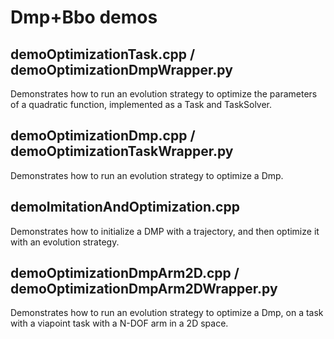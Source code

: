 # Dmp+Bbo demos

## demoOptimizationTask.cpp / demoOptimizationDmpWrapper.py

Demonstrates how to run an evolution strategy to optimize the parameters of a quadratic function, implemented as a Task and TaskSolver.

## demoOptimizationDmp.cpp / demoOptimizationTaskWrapper.py

Demonstrates how to run an evolution strategy to optimize a Dmp.

## demoImitationAndOptimization.cpp

Demonstrates how to initialize a DMP with a trajectory, and then optimize it with an evolution strategy.

## demoOptimizationDmpArm2D.cpp / demoOptimizationDmpArm2DWrapper.py

Demonstrates how to run an evolution strategy to optimize a Dmp, on a task with a viapoint task with a N-DOF arm in a 2D space.





